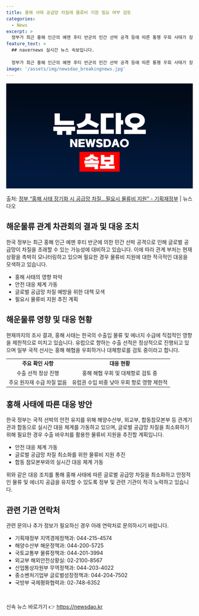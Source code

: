 ```yaml
---
title: 홍해 사태 공급망 차질에 물류비 지원 필요 여부 검토
categories:
  - News
excerpt: >
  정부가 최근 홍해 인근의 예멘 후티 반군의 민간 선박 공격 등에 따른 통행 우회 사태가 장기화될 경우 공급망…
feature_text: >
  ## navernews 실시간 뉴스 속보입니다.

  정부가 최근 홍해 인근의 예멘 후티 반군의 민간 선박 공격 등에 따른 통행 우회 사태가 장기화될 경우 공급망…
image: '/assets/img/newsdao_breakingnews.jpg'
---
```


![뉴스다오 속보](/assets/img/newsdao_breakingnews.jpg)

<p>출처: <a href="https://newsdao.kr/2849" rel="dofollow">정부 “홍해 사태 장기화 시 공급망 차질…필요시 물류비 지원” - 기획재정부</a> | 뉴스다오</p>

<h2 data-ke-size="size26">해운물류 관계 차관회의 결과 및 대응 조치</h2>
<p data-ke-size="size16">한국 정부는 최근 홍해 인근 예멘 후티 반군에 의한 민간 선박 공격으로 인해 글로벌 공급망이 차질을 초래할 수 있는 가능성에 대비하고 있습니다. 이에 따라 관계 부처는 현재 상황을 촉박히 모니터링하고 있으며 필요한 경우 물류비 지원에 대한 적극적인 대응을 모색하고 있습니다.</p>
<ul>
<li>홍해 사태의 영향 파악</li>
<li>안전 대응 체계 가동</li>
<li>글로벌 공급망 차질 예방을 위한 대책 모색</li>
<li>필요시 물류비 지원 추진 계획</li>
</ul>

<h2 data-ke-size="size26">해운물류 영향 및 대응 현황</h2>
<p data-ke-size="size16">현재까지의 조사 결과, 홍해 사태는 한국의 수출입 물류 및 에너지 수급에 직접적인 영향을 제한적으로 미치고 있습니다. 유럽으로 향하는 수출 선적은 정상적으로 진행되고 있으며 일부 국적 선사는 홍해 해협을 우회하거나 대체항로를 검토 중이라고 합니다.</p>
<table>
<tr>
<td style="text-align: center; height: 17px;"><b>주요 확인 사항</b></td>
<td style="text-align: center; height: 17px;"><b>대응 현황</b></td>
</tr>
<tr>
<td style="text-align: center; height: 17px;">수출 선적 정상 진행</td>
<td style="text-align: center; height: 17px;">홍해 해협 우회 및 대체항로 검토 중</td>
</tr>
<tr>
<td style="text-align: center; height: 17px;">주요 원자재 수급 차질 없음</td>
<td style="text-align: center; height: 17px;">유럽권 수입 비중 낮아 우회 항로 영향 제한적</td>
</tr>
</table>

<h2 data-ke-size="size26">홍해 사태에 따른 대응 방안</h2>
<p data-ke-size="size16">한국 정부는 국적 선박의 안전 유지를 위해 해양수산부, 외교부, 합동참모본부 등 관계기관과 합동으로 실시간 대응 체계를 가동하고 있으며, 글로벌 공급망 차질을 최소화하기 위해 필요한 경우 수출 바우처를 활용한 물류비 지원을 추진할 계획입니다.</p>
<ul>
<li>안전 대응 체계 가동</li>
<li>글로벌 공급망 차질 최소화를 위한 물류비 지원 추진</li>
<li>합동 참모본부와의 실시간 대응 체계 가동</li>
</ul>

<p data-ke-size="size16">위와 같은 대응 조치를 통해 홍해 사태에 따른 글로벌 공급망 차질을 최소화하고 안정적인 물류 및 에너지 공급을 유지할 수 있도록 정부 및 관련 기관이 적극 노력하고 있습니다.</p>

<h2 data-ke-size="size26">관련 기관 연락처</h2>
<p data-ke-size="size16">관련 문의나 추가 정보가 필요하신 경우 아래 연락처로 문의하시기 바랍니다.</p>
<ul>
<li>기획재정부 지역경제정책과: 044-215-4574</li>
<li>해양수산부 해운정책과: 044-200-5725</li>
<li>국토교통부 물류정책과: 044-201-3994</li>
<li>외교부 해외안전상황실: 02-2100-8567</li>
<li>산업통상자원부 무역정책과: 044-203-4022</li>
<li>중소벤처기업부 글로벌성장정책과: 044-204-7502</li>
<li>국방부 국제평화협력과: 02-748-6352</li>
</ul>
<p data-ke-size="size16">&nbsp;</p> 

신속 뉴스 바로가기 👉 <a href="https://newsdao.kr" rel="dofollow">https://newsdao.kr</a>


